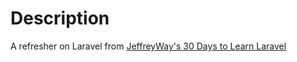 # Description

A refresher on Laravel from [JeffreyWay's 30 Days to Learn Laravel](https://www.youtube.com/watch?v=SqTdHCTWqks)